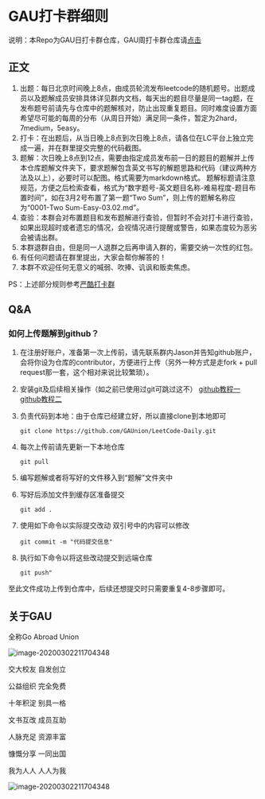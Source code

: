 # GAU打卡群细则

说明：本Repo为GAU日打卡群仓库，GAU周打卡群仓库请[点击](https://github.com/GAUnion/LeetCode-Weekly)

## 正文

1. 出题：每日北京时间晚上8点，由成员轮流发布leetcode的随机题号。出题成员以及题解成员安排具体详见群内文档，每天出的题目尽量是同一tag题，在发布题号前请先与仓库中的题解核对，防止出现重复题目。同时难度设置方面希望尽可能的每周的分布（从周日开始）满足同一条件，暂定为2hard，7medium，5easy。
2. 打卡：在出题后，从当日晚上8点到次日晚上8点，请各位在LC平台上独立完成一遍，并在群里提交完整的代码截图。
3. 题解：次日晚上8点到12点，需要由指定成员发布前一日的题目的题解并上传本仓库题解文件夹下，要求题解包含英文书写的解题思路和代码（建议两种方法及以上），必要时可以配图。格式需要为markdown格式。 题解标题请注意规范，方便之后检索查看，格式为“数字题号-英文题目名称-难易程度-题目布置时间”，如在3月2号布置了第一题“Two Sum”，则上传的题解名称应为“0001-Two Sum-Easy-03.02.md”。
4. 查验：本群会对布置题目和发布题解进行查验，但暂时不会对打卡进行查验，如果出现超时或者遗忘的情况，会视情况进行提醒或警告，如果态度较为恶劣会被请出群。
5. 本群退群自由，但是同一人退群之后再申请入群的，需要交纳一次性的红包。
6. 有任何问题请在群里提出，大家会帮你解答的！
7. 本群不欢迎任何无意义的喊弱、吹捧、讥讽和贩卖焦虑。

PS：上述部分规则参考[严酷打卡群](<https://wisdompeak.github.io/lc-score-board/rules.html>)

## Q&A

### 如何上传题解到github？

1. 在注册好账户，准备第一次上传前，请先联系群内Jason并告知github账户，会将你设为仓库的contributor，方便进行上传（另外一种方式是走fork + pull request那一套，这个相对来说比较繁琐）。

2. 安装git及后续相关操作（如之前已使用过git可跳过这不） [github教程一](<https://blog.csdn.net/qq_35246620/article/details/66973794>) [github教程二](<https://www.runoob.com/w3cnote/git-guide.html>)

3. 负责代码到本地：由于仓库已经建立好，所以直接clone到本地即可
      
   `git clone https://github.com/GAUnion/LeetCode-Daily.git` 

4. 每次上传前请先更新一下本地仓库 
  
   `git pull` 

5. 编写题解或者将写好的文件移入到“题解”文件夹中

6. 写好后添加文件到缓存区准备提交
  
   `git add .`

7. 使用如下命令以实际提交改动 双引号中的内容可以修改

   `git commit -m "代码提交信息"`

8. 执行如下命令以将这些改动提交到远端仓库

   `git push"`

至此文件成功上传到仓库中，后续还想提交时只需要重复4-8步骤即可。

## 关于GAU

全称Go Abroad Union

![image-20200302211704348](https://github.com/GAUnion/LeetCode-Daily/blob/master/images/gau-1.png)

交大校友 自发创立

公益组织 完全免费

十年积淀 别具一格

文书互改 成员互助

人脉充足 资源丰富

慷慨分享 一同出国

我为人人 人人为我

![image-20200302211704348](https://github.com/GAUnion/LeetCode-Daily/blob/master/images/gau.png)